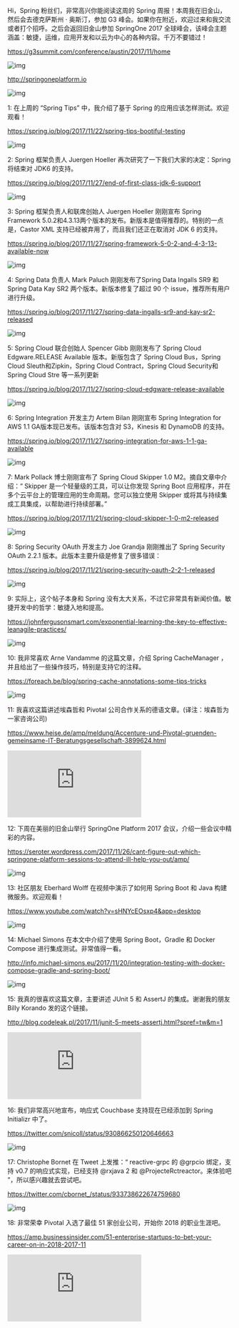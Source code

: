 Hi，Spring 粉丝们，非常高兴你能阅读这周的 Spring 周报！本周我在旧金山，然后会去德克萨斯州 · 奥斯汀，参加 G3 峰会。如果你在附近，欢迎过来和我交流或者打个招呼。之后会返回旧金山参加 SpringOne 2017 全球峰会，该峰会主题涵盖：敏捷，运维，应用开发和以云为中心的各种内容。千万不要错过！

https://g3summit.com/conference/austin/2017/11/home

![img](http://oxjys514c.bkt.clouddn.com/https://g3sum)

http://springoneplatform.io

![img](http://oxjys514c.bkt.clouddn.com/http://spring)


1:  在上周的 “Spring Tips” 中，我介绍了基于 Spring 的应用应该怎样测试。欢迎观看！

https://spring.io/blog/2017/11/22/spring-tips-bootiful-testing

![img](http://oxjys514c.bkt.clouddn.com/https://sprin)

2:  Spring 框架负责人 Juergen Hoeller 再次研究了一下我们大家的决定：Spring 将结束对 JDK6 的支持。

https://spring.io/blog/2017/11/27/end-of-first-class-jdk-6-support

![img](http://oxjys514c.bkt.clouddn.com/https://sprin)

3:  Spring 框架负责人和联席创始人 Juergen Hoeller 刚刚宣布 Spring Framework 5.0.2和4.3.13两个版本的发布。新版本是值得推荐的。特别的一点是，Castor XML 支持已经被弃用了，而且我们还正在取消对 JDK 6 的支持。

https://spring.io/blog/2017/11/27/spring-framework-5-0-2-and-4-3-13-available-now

![img](http://oxjys514c.bkt.clouddn.com/https://sprin)

4:  Spring Data 负责人 Mark Paluch 刚刚发布了Spring Data Ingalls SR9 和 Spring Data Kay SR2 两个版本。新版本修复了超过 90 个 issue，推荐所有用户进行升级。

https://spring.io/blog/2017/11/27/spring-data-ingalls-sr9-and-kay-sr2-released

![img](http://oxjys514c.bkt.clouddn.com/https://sprin)

5:  Spring Cloud 联合创始人 Spencer Gibb 刚刚发布了 Spring Cloud Edgware.RELEASE Available 版本。新版包含了 Spring Cloud Bus，Spring Cloud Sleuth和Zipkin，Spring Cloud Contract，Spring Cloud Security和Spring Cloud Stre 等一系列更新

https://spring.io/blog/2017/11/27/spring-cloud-edgware-release-available

![img](http://oxjys514c.bkt.clouddn.com/https://sprin)



6: Spring Integration 开发主力 Artem Bilan 刚刚宣布 Spring Integration for AWS 1.1 GA版本现已发布。该版本包含对 S3，Kinesis 和 DynamoDB 的支持。

https://spring.io/blog/2017/11/27/spring-integration-for-aws-1-1-ga-available

![img](http://oxjys514c.bkt.clouddn.com/https://sprin)

7:  Mark Pollack 博士刚刚宣布了 Spring Cloud Skipper 1.0 M2。摘自文章中介绍：“ Skipper 是一个轻量级的工具，可以让你发现 Spring Boot 应用程序，并在多个云平台上的管理应用的生命周期。您可以独立使用 Skipper 或将其与持续集成工具集成，以帮助进行持续部署。”

https://spring.io/blog/2017/11/21/spring-cloud-skipper-1-0-m2-released

![img](http://oxjys514c.bkt.clouddn.com/https://sprin)

8:  Spring Security OAuth 开发主力 Joe Grandja 刚刚推出了 Spring Security OAuth 2.2.1 版本。此版本主要升级是修复了很多错误：

https://spring.io/blog/2017/11/21/spring-security-oauth-2-2-1-released

![img](http://oxjys514c.bkt.clouddn.com/https://sprin)

9:  实际上，这个帖子本身和 Spring 没有太大关系，不过它非常具有新闻价值。敏捷开发中的哲学：敏捷入地和提高。

https://johnfergusonsmart.com/exponential-learning-the-key-to-effective-leanagile-practices/

![img](http://oxjys514c.bkt.clouddn.com/https://johnf)

10:  我非常喜欢 Arne Vandamme 的这篇文章，介绍 Spring CacheManager ，并且给出了一些操作技巧，特别是支持它的注释。

https://foreach.be/blog/spring-cache-annotations-some-tips-tricks

![img](http://oxjys514c.bkt.clouddn.com/https://forea)

11:  我喜欢这篇讲述埃森哲和 Pivotal 公司合作关系的德语文章。(译注：埃森哲为一家咨询公司)

https://www.heise.de/amp/meldung/Accenture-und-Pivotal-gruenden-gemeinsame-IT-Beratungsgesellschaft-3899624.html

![img](http://oxjys514c.bkt.clouddn.com/https://www.h)

12:  下周在美丽的旧金山举行 SpringOne Platform 2017 会议，介绍一些会议中精彩的内容。

https://seroter.wordpress.com/2017/11/26/cant-figure-out-which-springone-platform-sessions-to-attend-ill-help-you-out/amp/

![img](http://oxjys514c.bkt.clouddn.com/https://serot)

13:  社区朋友 Eberhard Wolff 在视频中演示了如何用 Spring Boot 和 Java 构建微服务。欢迎观看！

https://www.youtube.com/watch?v=sHNYcEOsxp4&app=desktop

![img](http://oxjys514c.bkt.clouddn.com/https://www.y)

14:  Michael Simons 在本文中介绍了使用 Spring Boot，Gradle 和 Docker Compose 进行集成测试。非常值得一看。

http://info.michael-simons.eu/2017/11/20/integration-testing-with-docker-compose-gradle-and-spring-boot/

![img](http://oxjys514c.bkt.clouddn.com/http://info.m)

15:  我真的很喜欢这篇文章，主要讲述 JUnit 5 和 AssertJ 的集成。谢谢我的朋友 Billy Korando 发的这个链接。

http://blog.codeleak.pl/2017/11/junit-5-meets-assertj.html?spref=tw&m=1

![img](http://oxjys514c.bkt.clouddn.com/http://blog.c)

16:  我们非常高兴地宣布，响应式 Couchbase 支持现在已经添加到 Spring Initializr 中了。

https://twitter.com/snicoll/status/930866250120646663

![img](http://oxjys514c.bkt.clouddn.com/https://twitt)

17:  Christophe Bornet 在 Tweet 上发推：“ reactive-grpc 的 @grpcio 绑定，支持 v0.7 的响应式实现，已经支持 @rxjava 2 和 @ProjecteRctreactor。来体验吧 ”，所以感兴趣就去尝试吧。

https://twitter.com/cbornet_/status/933738622674759680

![img](http://oxjys514c.bkt.clouddn.com/https://twitt)

18:  非常荣幸 Pivotal 入选了最佳 51 家创业公司，开始你 2018 的职业生涯吧。

https://amp.businessinsider.com/51-enterprise-startups-to-bet-your-career-on-in-2018-2017-11

![img](http://oxjys514c.bkt.clouddn.com/https://amp.b)